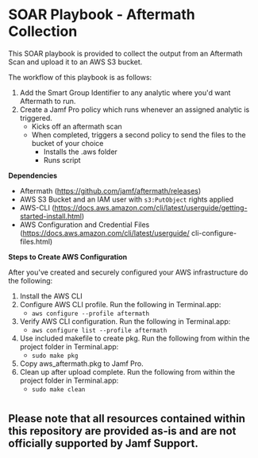 # SOAR Playbook - Aftermath Collection

This SOAR playbook is provided to collect the output from an Aftermath Scan and upload it to an AWS S3 bucket.

The workflow of this playbook is as follows:

1. Add the Smart Group Identifier to any analytic where you'd want Aftermath to run.
2. Create a Jamf Pro policy which runs whenever an assigned analytic is triggered.
    - Kicks off an aftermath scan
    - When completed, triggers a second policy to send the files to the bucket of your choice
        - Installs the .aws folder
        - Runs script

**Dependencies**
- Aftermath (https://github.com/jamf/aftermath/releases)
- AWS S3 Bucket and an IAM user with `s3:PutObject` rights applied
- AWS-CLI (https://docs.aws.amazon.com/cli/latest/userguide/getting-started-install.html)
- AWS Configuration and Credential Files (https://docs.aws.amazon.com/cli/latest/userguide/ cli-configure-files.html)


**Steps to Create AWS Configuration**

After you've created and securely configured your AWS infrastructure do the following:
1. Install the AWS CLI 
2. Configure AWS CLI profile. Run the following in Terminal.app:
    - `aws configure --profile aftermath`
3. Verify AWS CLI configuration. Run the following in Terminal.app:
    - `aws configure list --profile aftermath`
3. Use included makefile to create pkg. Run the following from within the project folder in Terminal.app:
    - `sudo make pkg`
4. Copy aws_aftermath.pkg to Jamf Pro.
5. Clean up after upload complete. Run the following from within the project folder in Terminal.app:
    - `sudo make clean`
#
## Please note that all resources contained within this repository are provided as-is and are not officially supported by Jamf Support.